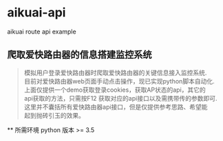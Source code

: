 # aikuai-api
aikuai  route  api example

##  爬取爱快路由器的信息搭建监控系统

>  模拟用户登录爱快路由器时爬取爱快路由器的关键信息接入监控系统.  
>  目前对爱快路由器web页面手动点击操作，现已实现python脚本自动化.  
>  上面仅提供一个demo获取登录cookies，获取AP状态的api，其它的  
>  api获取的方法，只需按F12 获取对应的api接口以及需携带传的参数即可.   
>  这里并不囊括所有爱快路由器api接口，但是仅提供参考思路、希望能  
>  起到抛砖引玉的效果。


** 所需环境 python 版本 >= 3.5    
